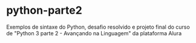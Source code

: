 # python-parte2
Exemplos de sintaxe do Python, desafio resolvido e projeto final do curso de "Python 3 parte 2 - Avançando na Linguagem" da plataforma Alura
